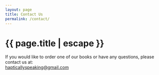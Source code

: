 ```yaml
---
layout: page
title: Contact Us
permalink: /contact/
---
```


<h1 class="page-title">{{ page.title | escape }}</h1>

<div class="section">
    <div class="row">
          <div class="center-align">If you would like to order one of our books or have any questions, please contact us at:<br/><a href="mailto:hapticallyspeaking@gmail.com" alt="If you want to order some of our resources, you can contact us at: haptically speaking at gmail dot com.">hapticallyspeaking@gmail.com</a></div>
    </div>
</div>
<div class="divider"></div>
